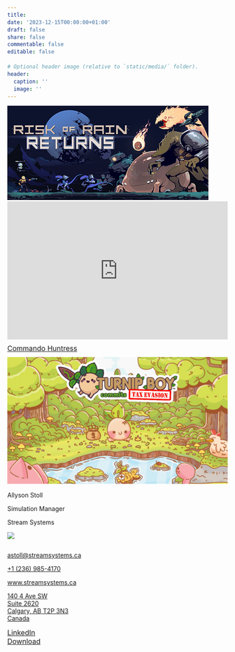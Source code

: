 ```yaml
---
title:
date: '2023-12-15T00:00:00+01:00'
draft: false
share: false
commentable: false
editable: false

# Optional header image (relative to `static/media/` folder).
header:
  caption: ''
  image: ''
---
```

<head>
  <link rel="stylesheet" href="gaming.css">
  <meta name="viewport" content="width=device-width, initial-scale=1, shrink-to-fit=no">
</head>

<body>
	<section class="banner" style='margin-top: 10px;'>
		<div class="container">
      <div class='row'>
				<div class="col"></div>
				<div class="col is-10">
					<img class="game-splash" src="assets/RoRR.jpg" alt="Risk of Rain Returns">
				</div>
				<div class="col"></div>
			</div>
    </div>
	</section>

 <section class="bottom">
    <div class="container-fluid">
        <div class="row">
            <div class="col"></div>
            <div class="col is-9">
              <div style="position: relative; padding-bottom: 62.5%; height: 0;">
          <iframe src="https://www.loom.com/embed/17c8a5929c2940b58bf44e4a7ba0160d?sid=5ec6b5c5-c47a-49ea-921c-58b978e03c28?hide_owner=true&hide_share=true&hide_title=true&hideEmbedTopBar=true" frameborder="0" webkitallowfullscreen mozallowfullscreen allowfullscreen style="position: absolute; top: 0; left: 0; width: 100%; height: 100%;">
          </iframe>
          </div>
            </div>
            <div class="col"></div>
        </div>
      <div class="row" style='margin-top: 10px;'>
            <div class="col"></div>
            <div class="col is-7">
                    <a href="https://www.loom.com/share/3a0d22d1c18641bf99faed49b4491c15?sid=656b781c-a4c7-4d0a-b992-257a2b54cc2c" class='btn btn-contact btn-lrg btn-block' style='font-size: 16px;'> <i class="fa-solid fa-download" style='color: white;'></i> Commando </a>
              <a href="https://www.loom.com/share/3a0d22d1c18641bf99faed49b4491c15?sid=656b781c-a4c7-4d0a-b992-257a2b54cc2c" class='btn btn-contact btn-lrg btn-block' style='font-size: 16px;'> <i class="fa-solid fa-download" style='color: white;'></i> Huntress </a>
            </div>
            <div class="col"></div>
        </div>
    </div>
</section>

  <section class="banner" style='margin-top: 10px;'>
		<div class="container">
      <div class='row'>
				<div class="col"></div>
				<div class="col is-6">
					<img class="game-splash" src="assets/TurnipBoy.jpg" alt="Turnip Boy Commits Tax Evasion">
				</div>
				<div class="col"></div>
			</div>
    </div>
	</section>

  <section class="primary-info" style='margin-bottom: 25px;'>
		<div class="container">
			<div class="row name-title-company">
				<div class="col is-6">
					<p class="text-name">Allyson Stoll</p>
					<p class="text-title-company">Simulation Manager</p>
					<p class="text-title-company">Stream Systems</p>
				</div>
				<div class="col" style='padding: 0;'>
					<img src="assets/Stream-Logo_White-2.png" style='margin-top: 0; margin-bottom: 0;'>
				</div>
			</div>
		</div>
	</section>

<section class='secondary-info'>
	<a href="mailto:astoll@streamsystems.ca">
		<div class="container-fluid">
			<div class="row">
				<div class="col">
					  <i class="fa-solid fa-envelope"></i>
				</div>
				<div class="col is-8">
						<p class="text-detail">astoll@streamsystems.ca</p>
				</div>
				<div class="col">
            <i class="fa-solid fa-angle-right"></i>
				</div>
			</div>
     </div>
  </a>
</section>

<section class="secondary-info">
    <a href="tel:+12369854170">
        <div class="container-fluid">
            <div class="row">
                <div class="col">
                    <i class="fa-solid fa-phone"></i>
                </div>
                <div class="col is-8">
                    <p class="text-detail">+1 (236) 985-4170</p>
                </div>
                <div class="col">
                    <i class="fa-solid fa-angle-right"></i>
                </div>
            </div>
        </div>
    </a>
</section>
  
<section class="secondary-info">
    <a href="http://www.streamsystems.ca">
        <div class="container-fluid">
            <div class="row">
                <div class="col">
                    <i class="fa-regular fa-globe"></i>
                </div>
                <div class="col is-8">
                    <p class="text-detail">www.streamsystems.ca</p>
                </div>
                <div class="col">
                    <i class="fa-solid fa-angle-right"></i>
                </div>
            </div>
        </div>
    </a>
</section>
  
<section class="secondary-info">
    <a href = "https://www.google.com.sg/maps/place/Stream+Systems/@51.0499098,-114.0667229,17z/data=!3m2!4b1!5s0x53716ffc8f043a51:0x2ceecb4fd7d8a09d!4m6!3m5!1s0x53716ff94e90c69b:0x65fb828b1eaa4b80!8m2!3d51.0499098!4d-114.0641426!16s%2Fg%2F11rgh78mt5?entry=ttu">
        <div class="container-fluid">
            <div class="row">
                <div class="col">
                    <i class="fa-solid fa-location-dot"></i>
                </div>
                <div class="col is-8">
                    <p class="text-detail">140 4 Ave SW<br>Suite 2620<br>Calgary, AB T2P 3N3<br>Canada</p>
                </div>
                <div class="col">
                    <i class="fa-solid fa-angle-right"></i>
                </div>
            </div>
        </div>
    </a>
</section>
  
<section class="bottom" style='margin-top: 10px;'>
    <div class="container-fluid">
        <div class="row">
            <div class="col"></div>
            <div class="col is-8">
                    <a href="https://www.linkedin.com/in/allysonstoll" class='btn btn-contact btn-lrg btn-block' style='font-size: 16px;'> <i class="fa-brands fa-linkedin" style='color: white;'></i> LinkedIn </a>
            </div>
            <div class="col"></div>
        </div>
      <div class="row">
            <div class="col"></div>
            <div class="col is-8">
                    <a href="assets/allyson.vcf" class='btn btn-contact btn-lrg btn-block' style='font-size: 16px;'> <i class="fa-solid fa-download" style='color: white;'></i> Download </a>
            </div>
            <div class="col"></div>
        </div>
    </div>
</section>

</body>
